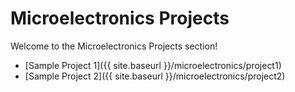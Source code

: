 # Microelectronics Projects

Welcome to the Microelectronics Projects section!

- [Sample Project 1]({{ site.baseurl }}/microelectronics/project1)
- [Sample Project 2]({{ site.baseurl }}/microelectronics/project2) 